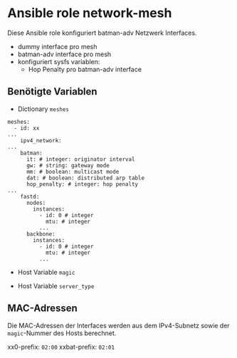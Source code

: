 # Ansible role network-mesh

Diese Ansible role konfiguriert batman-adv Netzwerk Interfaces.

- dummy interface pro mesh
- batman-adv interface pro mesh
- konfiguriert sysfs variablen:
  - Hop Penalty pro batman-adv interface

## Benötigte Variablen

- Dictionary `meshes`

```
meshes:
  - id: xx
...
    ipv4_network:
...
    batman:
      it: # integer: originator interval
      gw: # string: gateway mode
      mm: # boolean: multicast mode
      dat: # boolean: distributed arp table
      hop_penalty: # integer: hop penalty
...
    fastd:
      nodes:
        instances:
          - id: 0 # integer
            mtu: # integer
          ...
      backbone:
        instances:
          - id: 0 # integer
            mtu: # integer
          ...

```

- Host Variable `magic`

- Host Variable `server_type`

## MAC-Adressen

Die MAC-Adressen der Interfaces werden aus dem IPv4-Subnetz sowie der `magic`-Nummer des Hosts berechnet.

xx0-prefix: `02:00`
xxbat-prefix: `02:01`
